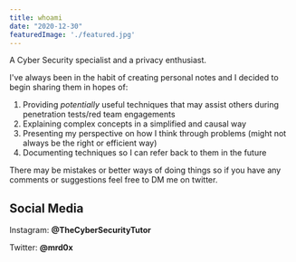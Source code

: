 ```yaml
---
title: whoami
date: "2020-12-30"
featuredImage: './featured.jpg'
---
```


A Cyber Security specialist and a privacy enthusiast.<!-- end --> 

I've always been in the habit of creating personal notes and I decided to begin sharing them in hopes of:

1.  Providing <i>potentially</i> useful techniques that may assist others during penetration tests/red team engagements
2.  Explaining complex concepts in a simplified and causal way
3.  Presenting my perspective on how I think through problems (might not always be the right or efficient way)
4.  Documenting techniques so I can refer back to them in the future

There may be mistakes or better ways of doing things so if you have any comments or suggestions feel free to DM me on twitter.

## Social Media

Instagram: <b>@TheCyberSecurityTutor</b>

Twitter: <b>@mrd0x</b>